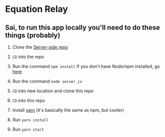 # Equation Relay

## Sai, to run this app locally you'll need to do these things (probably)

1. Clone the [Server-side repo](https://github.com/MorganHuegel/equation-relay-server)
2. `CD` into the repo
3. Run the command `npm install` If you don't have Node/npm installed, go [here](https://www.npmjs.com/get-npm)
4. Run the command `node server.js`

5. `CD` into new location and clone this repo
6. `CD` into this repo
7. Install [yarn](https://yarnpkg.com/lang/en/docs/install/#mac-stable) (it's basically the same as npm, but cooler)
8. Run `yarn install`
9. Run `yarn start`
